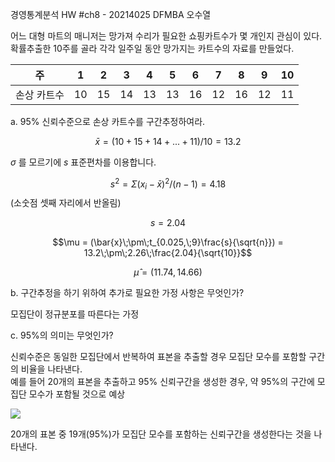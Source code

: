 경영통계분석 HW #ch8 - 20214025 DFMBA 오수열



어느 대형 마트의 매니저는 망가져 수리가 필요한 쇼핑카트수가 몇 개인지 관심이 있다.  
확률추출한 10주를 골라 각각 일주일 동안 망가지는 카트수의 자료를 만들었다.

| 주          | 1    | 2    | 3    | 4    | 5    | 6    | 7    | 8    | 9    | 10   |
| ----------- | ---- | ---- | ---- | ---- | ---- | ---- | ---- | ---- | ---- | ---- |
| 손상 카트수 | 10   | 15   | 14   | 13   | 13   | 16   | 12   | 16   | 12   | 11   |



a. 95% 신뢰수준으로 손상 카트수를 구간추정하여라.

$$\bar{x} = (10 + 15 + 14 + ... + 11)/10 = 13.2$$

$\sigma$ 를 모르기에 $s$ 표준편차를 이용합니다.

$$s^2 = \Sigma(x_i - \bar{x})^2/(n-1) = 4.18$$ (소숫점 셋째 자리에서 반올림)

$$s = 2.04$$

$$\mu = (\bar{x}\;\pm\;t_{0.025,\;9}\frac{s}{\sqrt{n}}) = 13.2\;\pm\;2.26\;\frac{2.04}{\sqrt{10}}$$

$$\hat{\mu} = (11.74, 14.66)$$



b. 구간추정을 하기 위하여 추가로 필요한 가정 사항은 무엇인가?

모집단이 정규분포를 따른다는 가정



c. 95%의 의미는 무엇인가?

신뢰수준은 동일한 모집단에서 반복하여 표본을 추출할 경우 모집단 모수를 포함할 구간의 비율을 나타낸다.  
예를 들어 20개의 표본을 추출하고 95% 신뢰구간을 생성한 경우, 약 95%의 구간에 모집단 모수가 포함될 것으로 예상

<img src="https://support.minitab.com/ko-kr/minitab/18/confidence_interval_def.gif" />

20개의 표본 중 19개(95%)가 모집단 모수를 포함하는 신뢰구간을 생성한다는 것을 나타낸다.